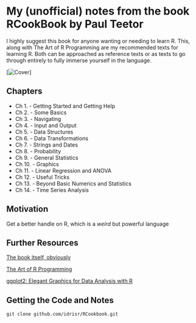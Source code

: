 My (unofficial) notes from the book RCookBook by Paul Teetor
========================================

I highly suggest this book for anyone wanting or needing to learn R. This, along
with The Art of R Programming are my recommended texts for learning R. Both can
be approached as reference texts or as texts to go through entirely to fully
immerse yourself in the language.

[![Cover](http://akamaicovers.oreilly.com/images/9780596809164/lrg.jpg)]

Chapters
---------

* Ch 1. - Getting Started and Getting Help
* Ch 2. - Some Basics
* Ch 3. - Navigating
* Ch 4. - Input and Output
* Ch 5. - Data Structures
* Ch 6. - Data Transformations
* Ch 7. - Strings and Dates
* Ch 8. - Probability
* Ch 9. - General Statistics
* Ch 10. - Graphics
* Ch 11. - Linear Regression and ANOVA
* Ch 12. - Useful Tricks
* Ch 13. - Beyond Basic Numerics and Statistics
* Ch 14. - Time Series Analysis

<!--[![Foo](http://www.google.com.au/images/nav_logo7.png)](http://google.com.au/)-->

Motivation
------------
Get a better handle on R, which is a *weird* but powerful language


Further Resources
-------------------
[The book itself,
obviously](http://www.amazon.com/Cookbook-OReilly-Cookbooks-Paul-Teetor/dp/0596809158/ref=sr_1_5?ie=UTF8&qid=1333647379&sr=8-5)

[The Art of R
Programming](http://www.amazon.com/The-Art-Programming-Statistical-Software/dp/1593273843/ref=sr_1_1?s=books&ie=UTF8&qid=1333647426&sr=1-1)

[ggplot2: Elegant Graphics for Data Analysis with R](http://www.amazon.com/ggplot2-Elegant-Graphics-Data-Analysis/dp/0387981403/ref=sr_1_1?ie=UTF8&qid=1333647379&sr=8-1)

Getting the Code and Notes
----------------
    git clone github.com/idrisr/RCookbook.git
